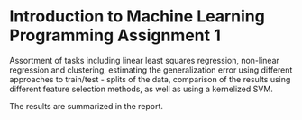 # Introduction to Machine Learning Programming Assignment 1 

Assortment of tasks including linear least squares regression, non-linear regression and clustering, estimating the generalization error using different approaches to train/test - splits of the data, comparison of the results using different feature selection methods, as well as using a kernelized SVM.

The results are summarized in the report.
